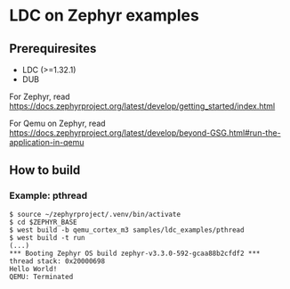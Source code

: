 # LDC on Zephyr examples

## Prerequiresites

- LDC (>=1.32.1)
- DUB

For Zephyr, read https://docs.zephyrproject.org/latest/develop/getting_started/index.html

For Qemu on Zephyr, read https://docs.zephyrproject.org/latest/develop/beyond-GSG.html#run-the-application-in-qemu

## How to build

### Example: pthread

```console
$ source ~/zephyrproject/.venv/bin/activate
$ cd $ZEPHYR_BASE
$ west build -b qemu_cortex_m3 samples/ldc_examples/pthread
$ west build -t run
(...)
*** Booting Zephyr OS build zephyr-v3.3.0-592-gcaa88b2cfdf2 ***
thread stack: 0x20000698
Hello World!
QEMU: Terminated
```
